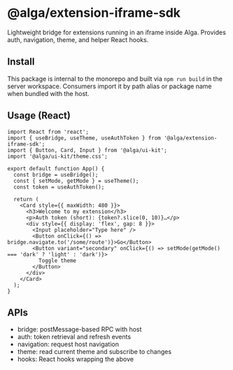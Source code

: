 # @alga/extension-iframe-sdk

Lightweight bridge for extensions running in an iframe inside Alga. Provides auth, navigation, theme, and helper React hooks.

## Install

This package is internal to the monorepo and built via `npm run build` in the server workspace. Consumers import it by path alias or package name when bundled with the host.

## Usage (React)

```tsx
import React from 'react';
import { useBridge, useTheme, useAuthToken } from '@alga/extension-iframe-sdk';
import { Button, Card, Input } from '@alga/ui-kit';
import '@alga/ui-kit/theme.css';

export default function App() {
  const bridge = useBridge();
  const { setMode, getMode } = useTheme();
  const token = useAuthToken();

  return (
    <Card style={{ maxWidth: 480 }}>
      <h3>Welcome to my extension</h3>
      <p>Auth token (short): {token?.slice(0, 10)}…</p>
      <div style={{ display: 'flex', gap: 8 }}>
        <Input placeholder="Type here" />
        <Button onClick={() => bridge.navigate.to('/some/route')}>Go</Button>
        <Button variant="secondary" onClick={() => setMode(getMode() === 'dark' ? 'light' : 'dark')}>
          Toggle theme
        </Button>
      </div>
    </Card>
  );
}
```

## APIs
- bridge: postMessage-based RPC with host
- auth: token retrieval and refresh events
- navigation: request host navigation
- theme: read current theme and subscribe to changes
- hooks: React hooks wrapping the above
